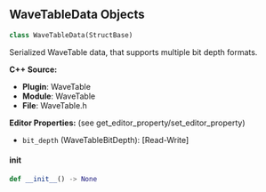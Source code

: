 ## WaveTableData Objects

```python
class WaveTableData(StructBase)
```

Serialized WaveTable data, that supports multiple bit depth formats.

**C++ Source:**

- **Plugin**: WaveTable
- **Module**: WaveTable
- **File**: WaveTable.h

**Editor Properties:** (see get_editor_property/set_editor_property)

- ``bit_depth`` (WaveTableBitDepth):  [Read-Write]

<a id="unreal.WaveTableData.__init__"></a>

#### __init__

```python
def __init__() -> None
```

<a id="unreal.WaveTableTransform"></a>